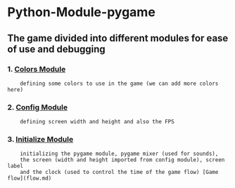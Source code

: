 # Python-Module-pygame

## The game divided into different modules for ease of use and debugging

### 1. [Colors Module](colors.py)

        defining some colors to use in the game (we can add more colors here)

### 2. [Config Module](config.py)

        defining screen width and height and also the FPS

### 3. [Initialize Module](init.py)

        initializing the pygame module, pygame mixer (used for sounds), 
        the screen (width and height imported from config module), screen label 
        and the clock (used to control the time of the game flow) [Game flow](flow.md)
